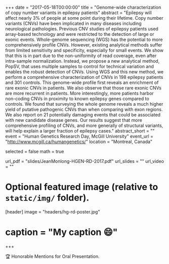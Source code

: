 +++
date = "2017-05-18T00:00:00"
title = "Genome-wide characterization of copy number variants in epilepsy patients"
abstract = "Epilepsy will affect nearly 3% of people at some point during their lifetime. Copy number variants (CNVs) have been implicated in many diseases including neurological pathologies. Previous CNV studies of epilepsy patients used array-based technology and were restricted to the detection of large or exonic events. Whole-genome sequencing (WGS) has the potential to more comprehensively profile CNVs. However, existing analytical methods suffer from limited sensitivity and specificity, especially for small events. We show that this is in part due to the non-uniformity of read coverage, even after intra-sample normalization. Instead, we propose a new analytical method, PopSV, that uses multiple samples to control for technical variation and enables the robust detection of CNVs. Using WGS and this new method, we perform a comprehensive characterization of CNVs in 198 epilepsy patients and 301 controls. This genome-wide profile first reveals an enrichment of rare exonic CNVs in patients. We also observe that those rare exonic CNVs are more recurrent in patients. More interestingly, more patients harbor non-coding CNVs in proximity to known epilepsy genes compared to controls. We found that surveying the whole genome reveals a much higher yield of putative pathogenic CNVs than when comparing with exon regions. We also report on 21 potentially damaging events that could be associated with new candidate disease genes. Our results suggest that more comprehensive profiling of CNVs, and more generally of structural variants, will help explain a larger fraction of epilepsy cases."
abstract_short = ""
event = "Human Genetics Research Day, McGill University"
event_url = "http://www.mcgill.ca/humangenetics/"
location = "Montreal, Canada"

selected = false
math = true

url_pdf = "slides/JeanMonlong-HGEN-RD-2017.pdf"
url_slides = ""
url_video = ""

# Optional featured image (relative to `static/img/` folder).
[header]
image = "headers/hg-rd-poster.jpg"
# caption = "My caption :smile:"

+++

:trophy: Honorable Mentions for Oral Presentation.
